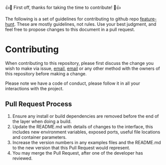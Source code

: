 👍🎉 First off, thanks for taking the time to contribute! 🎉👍

The following is a set of guidelines for contributing to github repo [feature-hunt](https://github.com/shahrk/feature-hunt). These are mostly guidelines, not rules. Use your best judgment, and feel free to propose changes to this document in a pull request.

# Contributing

When contributing to this repository, please first discuss the change you wish to make via issue,
[email](nkpatel8@ncsu.edu), [email](rshah28@ncsu.edu) or any other method with the owners of this repository before making a change. 

Please note we have a code of conduct, please follow it in all your interactions with the project.

## Pull Request Process

1. Ensure any install or build dependencies are removed before the end of the layer when doing a 
   build.
2. Update the README.md with details of changes to the interface, this includes new environment 
   variables, exposed ports, useful file locations and container parameters.
3. Increase the version numbers in any examples files and the README.md to the new version that this Pull Request would represent. 
4. You may merge the Pull Request, after one of the developer has reviewed.
